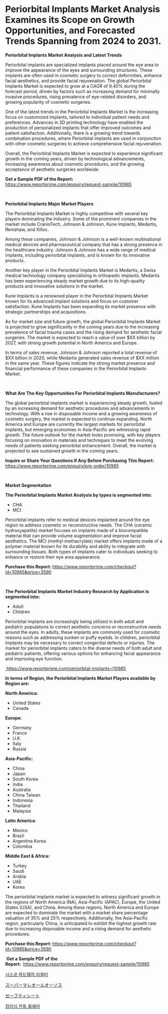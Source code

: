 <p><h1>Periorbital Implants Market Analysis Examines its Scope on Growth Opportunities, and Forecasted Trends Spanning from 2024 to 2031.</h1></p><p><strong>Periorbital Implants Market Analysis and Latest Trends</strong></p>
<p><p>Periorbital implants are specialized implants placed around the eye area to improve the appearance of the eyes and surrounding structures. These implants are often used in cosmetic surgery to correct deformities, enhance facial aesthetics, and provide facial rejuvenation. The global Periorbital Implants Market is expected to grow at a CAGR of 9.40% during the forecast period, driven by factors such as increasing demand for minimally invasive procedures, rising prevalence of eye-related disorders, and growing popularity of cosmetic surgeries.</p><p>One of the latest trends in the Periorbital Implants Market is the increasing focus on customized implants, tailored to individual patient needs and preferences. Advances in 3D printing technology have enabled the production of personalized implants that offer improved outcomes and patient satisfaction. Additionally, there is a growing trend towards combination procedures, where Periorbital implants are used in conjunction with other cosmetic surgeries to achieve comprehensive facial rejuvenation.</p><p>Overall, the Periorbital Implants Market is expected to experience significant growth in the coming years, driven by technological advancements, increasing awareness about cosmetic procedures, and the growing acceptance of aesthetic surgeries worldwide.</p></p>
<p><strong>Get a Sample PDF of the Report:&nbsp;</strong> <a href="https://www.reportprime.com/enquiry/request-sample/10985">https://www.reportprime.com/enquiry/request-sample/10985</a></p>
<p>&nbsp;</p>
<p><strong>Periorbital Implants Major Market Players</strong></p>
<p><p>The Periorbital Implants Market is highly competitive with several key players dominating the industry. Some of the prominent companies in the market include CranioTech, Johnson & Johnson, Kune Implants, Medartis, Renishaw, and Xilloc.</p><p>Among these companies, Johnson & Johnson is a well-known multinational medical devices and pharmaceutical company that has a strong presence in the healthcare industry. Johnson & Johnson has a wide range of medical implants, including periorbital implants, and is known for its innovative products.</p><p>Another key player in the Periorbital Implants Market is Medartis, a Swiss medical technology company specializing in orthopedic implants. Medartis has been experiencing steady market growth due to its high-quality products and innovative solutions in the market.</p><p>Kune Implants is a renowned player in the Periorbital Implants Market known for its advanced implant solutions and focus on customer satisfaction. Kune Implants has been expanding its market presence with strategic partnerships and acquisitions.</p><p>As for market size and future growth, the global Periorbital Implants Market is projected to grow significantly in the coming years due to the increasing prevalence of facial trauma cases and the rising demand for aesthetic facial surgeries. The market is expected to reach a value of over $XX billion by 2027, with strong growth potential in North America and Europe.</p><p>In terms of sales revenue, Johnson & Johnson reported a total revenue of $XX billion in 2020, while Medartis generated sales revenue of $XX million in the same year. These figures indicate the strong market presence and financial performance of these companies in the Periorbital Implants Market.</p></p>
<p>&nbsp;</p>
<p><strong>What Are The Key Opportunities For Periorbital Implants Manufacturers?</strong></p>
<p><p>The global periorbital implants market is experiencing steady growth, fueled by an increasing demand for aesthetic procedures and advancements in technology. With a rise in disposable income and a growing awareness of cosmetic surgery, the market is expected to continue expanding. North America and Europe are currently the largest markets for periorbital implants, but emerging economies in Asia-Pacific are witnessing rapid growth. The future outlook for the market looks promising, with key players focusing on innovation in materials and techniques to meet the evolving needs of patients seeking periorbital enhancement. Overall, the market is projected to see sustained growth in the coming years.</p></p>
<p><strong>Inquire or Share Your Questions If Any Before Purchasing This Report:</strong> <a href="https://www.reportprime.com/enquiry/pre-order/10985">https://www.reportprime.com/enquiry/pre-order/10985</a></p>
<p>&nbsp;</p>
<p><strong>Market Segmentation</strong></p>
<p><strong>The Periorbital Implants Market Analysis by types is segmented into:</strong></p>
<p><ul><li>CHA</li><li>MCI</li></ul></p>
<p><p>Periorbital implants refer to medical devices implanted around the eye region to address cosmetic or reconstructive needs. The CHA (ceramic hydroxyapatite) market focuses on implants made of a biocompatible material that can provide volume augmentation and improve facial aesthetics. The MCI (methyl methacrylate) market offers implants made of a polymer material known for its durability and ability to integrate with surrounding tissues. Both types of implants cater to individuals seeking to enhance or restore their eye area appearance.</p></p>
<p><strong>Purchase this Report:&nbsp;</strong><a href="https://www.reportprime.com/checkout?id=10985&price=3590">https://www.reportprime.com/checkout?id=10985&price=3590</a></p>
<p>&nbsp;</p>
<p><strong>The Periorbital Implants Market Industry Research by Application is segmented into:</strong></p>
<p><ul><li>Adult</li><li>Children</li></ul></p>
<p><p>Periorbital implants are increasingly being utilized in both adult and pediatric populations to correct aesthetic concerns or reconstructive needs around the eyes. In adults, these implants are commonly used for cosmetic reasons such as addressing sunken or puffy eyelids. In children, periorbital implants may be necessary to correct congenital defects or injuries. The market for periorbital implants caters to the diverse needs of both adult and pediatric patients, offering various options for enhancing facial appearance and improving eye function.</p></p>
<p><a href="https://www.reportprime.com/periorbital-implants-r10985">&nbsp;https://www.reportprime.com/periorbital-implants-r10985</a></p>
<p><strong>In terms of Region, the Periorbital Implants Market Players available by Region are:</strong></p>
<p>
    <p> <strong> North America: </strong>
        <ul>
            <li>United States</li>
            <li>Canada</li>
        </ul>
        </p> 
    <p> <strong> Europe: </strong>
        <ul>
            <li>Germany</li>
            <li>France</li>
            <li>U.K.</li>
            <li>Italy</li>
            <li>Russia</li>
        </ul>
        </p> 
    <p> <strong> Asia-Pacific: </strong>
        <ul>
            <li>China</li>
            <li>Japan</li>
            <li>South Korea</li>
            <li>India</li>
            <li>Australia</li>
            <li>China Taiwan</li>
            <li>Indonesia</li>
            <li>Thailand</li>
            <li>Malaysia</li>
        </ul>
        </p> 
    <p> <strong> Latin America: </strong>
        <ul>
            <li>Mexico</li>
            <li>Brazil</li>
            <li>Argentina Korea</li>
            <li>Colombia</li>
        </ul>
        </p> 
    <p> <strong> Middle East & Africa: </strong>
        <ul>
            <li>Turkey</li>
            <li>Saudi</li>
            <li>Arabia</li>
            <li>UAE</li>
            <li>Korea</li>
        </ul>
    </p>
    </p>
<p><p>The periorbital implants market is expected to witness significant growth in the regions of North America (NA), Asia-Pacific (APAC), Europe, the United States (USA), and China. Among these regions, North America and Europe are expected to dominate the market with a market share percentage valuation of 35% and 25% respectively. Additionally, the Asia-Pacific region, particularly China, is anticipated to exhibit the highest growth rate due to increasing disposable income and a rising demand for aesthetic procedures.</p></p>
<p><strong>Purchase this Report: </strong><a href="https://www.reportprime.com/checkout?id=10985&price=3590">https://www.reportprime.com/checkout?id=10985&price=3590</a></p>
<p>&nbsp;<strong>Get a Sample PDF of the Report:&nbsp;&nbsp;</strong><a href="https://www.reportprime.com/enquiry/request-sample/10985">https://www.reportprime.com/enquiry/request-sample/10985</a></p>
<p><strong></strong></p>
<p><p><a href="https://medium.com/@jackieshlerin9805/%EC%8B%9C%EC%8A%A4%EC%BD%94-%ED%95%98%EB%93%9C%EC%9B%A8%EC%96%B4-%EB%A6%AC%EC%85%80%EB%9F%AC-%EC%8B%9C%EC%9E%A5-%EC%A1%B0%EC%82%AC-%EB%B3%B4%EA%B3%A0%EC%84%9C-%EA%B7%B8-%EC%97%AD%EC%82%AC-%EB%B0%8F-2024%EB%85%84%EB%B6%80%ED%84%B0-2031%EB%85%84%EA%B9%8C%EC%A7%80%EC%9D%98-%EC%98%88%EC%B8%A1-99822cf8b5b6">시스코 하드웨어 리셀러</a></p><p><a href="https://medium.com/@logaolloway76845/%E8%B6%B3%E9%96%A2%E7%AF%80%E4%B8%8B%E8%A3%85%E5%85%B7%E5%B8%82%E5%A0%B4-%E5%B8%82%E5%A0%B4%E3%82%B7%E3%82%A7%E3%82%A2-%E5%B8%82%E5%A0%B4%E3%83%88%E3%83%AC%E3%83%B3%E3%83%89-%E5%B0%86%E6%9D%A5%E3%81%AE%E6%88%90%E9%95%B7%E3%82%92%E6%8E%A2%E3%82%8B-49bd3028c997">スーパーマレオールオーソス</a></p><p><a href="https://medium.com/@shawnsmihv6/%E5%AE%89%E5%85%A8%E3%82%B7%E3%83%BC%E3%83%88%E5%B8%82%E5%A0%B4%E3%81%AE%E5%B1%95%E6%9C%9B-%E6%A5%AD%E7%95%8C%E3%81%AE%E6%A6%82%E8%A6%81%E3%81%A8%E4%BA%88%E6%B8%AC-2024%E5%B9%B4%E3%81%8B%E3%82%892031%E5%B9%B4-462a8c32c0eb">セーフティシート</a></p><p><a href="https://medium.com/@cordiehyatt1/%EC%A0%91%EC%9D%B4%EC%8B%9D-%EC%A0%84%EB%8F%99-%ED%9C%A0%EC%B2%B4%EC%96%B4-%EC%8B%9C%EC%9E%A5%EC%9D%80-%EC%8B%9C%EC%9E%A5-%EC%A0%90%EC%9C%A0%EC%9C%A8-%ED%81%AC%EA%B8%B0-%EB%B0%8F-2031%EB%85%84%EA%B9%8C%EC%A7%80%EC%9D%98-%EC%98%88%EC%83%81-%EC%98%88%EC%B8%A1%EC%97%90-%EC%B4%88%EC%A0%90%EC%9D%84-%EB%A7%9E%EC%B6%94%EA%B3%A0-%EC%9E%88%EC%8A%B5%EB%8B%88%EB%8B%A4-56c53a3424e3">접이식 전동 휠체어</a></p></p>